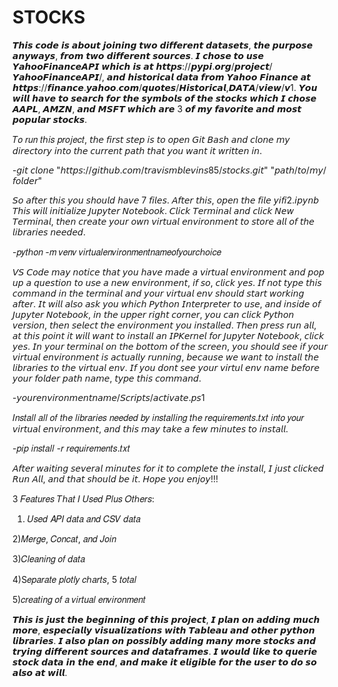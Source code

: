 # STOCKS
𝙏𝙝𝙞𝙨 𝙘𝙤𝙙𝙚 𝙞𝙨 𝙖𝙗𝙤𝙪𝙩 𝙟𝙤𝙞𝙣𝙞𝙣𝙜 𝙩𝙬𝙤 𝙙𝙞𝙛𝙛𝙚𝙧𝙚𝙣𝙩 𝙙𝙖𝙩𝙖𝙨𝙚𝙩𝙨, 𝙩𝙝𝙚 𝙥𝙪𝙧𝙥𝙤𝙨𝙚 𝙖𝙣𝙮𝙬𝙖𝙮𝙨, 𝙛𝙧𝙤𝙢 𝙩𝙬𝙤 𝙙𝙞𝙛𝙛𝙚𝙧𝙚𝙣𝙩 𝙨𝙤𝙪𝙧𝙘𝙚𝙨.  𝙄 𝙘𝙝𝙤𝙨𝙚 𝙩𝙤 𝙪𝙨𝙚 𝙔𝙖𝙝𝙤𝙤𝙁𝙞𝙣𝙖𝙣𝙘𝙚𝘼𝙋𝙄 𝙬𝙝𝙞𝙘𝙝 𝙞𝙨 𝙖𝙩 𝙝𝙩𝙩𝙥𝙨://𝙥𝙮𝙥𝙞.𝙤𝙧𝙜/𝙥𝙧𝙤𝙟𝙚𝙘𝙩/𝙔𝙖𝙝𝙤𝙤𝙁𝙞𝙣𝙖𝙣𝙘𝙚𝘼𝙋𝙄/, 𝙖𝙣𝙙 𝙝𝙞𝙨𝙩𝙤𝙧𝙞𝙘𝙖𝙡 𝙙𝙖𝙩𝙖 𝙛𝙧𝙤𝙢 𝙔𝙖𝙝𝙤𝙤 𝙁𝙞𝙣𝙖𝙣𝙘𝙚 𝙖𝙩 𝙝𝙩𝙩𝙥𝙨://𝙛𝙞𝙣𝙖𝙣𝙘𝙚.𝙮𝙖𝙝𝙤𝙤.𝙘𝙤𝙢/𝙦𝙪𝙤𝙩𝙚𝙨/𝙃𝙞𝙨𝙩𝙤𝙧𝙞𝙘𝙖𝙡,𝘿𝘼𝙏𝘼/𝙫𝙞𝙚𝙬/𝙫1.  𝙔𝙤𝙪 𝙬𝙞𝙡𝙡 𝙝𝙖𝙫𝙚 𝙩𝙤 𝙨𝙚𝙖𝙧𝙘𝙝 𝙛𝙤𝙧 𝙩𝙝𝙚 𝙨𝙮𝙢𝙗𝙤𝙡𝙨 𝙤𝙛 𝙩𝙝𝙚 𝙨𝙩𝙤𝙘𝙠𝙨 𝙬𝙝𝙞𝙘𝙝 𝙄 𝙘𝙝𝙤𝙨𝙚 𝘼𝘼𝙋𝙇, 𝘼𝙈𝙕𝙉, 𝙖𝙣𝙙 𝙈𝙎𝙁𝙏 𝙬𝙝𝙞𝙘𝙝 𝙖𝙧𝙚 3 𝙤𝙛 𝙢𝙮 𝙛𝙖𝙫𝙤𝙧𝙞𝙩𝙚 𝙖𝙣𝙙 𝙢𝙤𝙨𝙩 𝙥𝙤𝙥𝙪𝙡𝙖𝙧 𝙨𝙩𝙤𝙘𝙠𝙨. 

𝑇𝑜 𝑟𝑢𝑛 𝑡ℎ𝑖𝑠 𝑝𝑟𝑜𝑗𝑒𝑐𝑡, 𝘵𝘩𝘦 𝘧𝘪𝘳𝘴𝘵 𝘴𝘵𝘦𝘱 𝘪𝘴 𝘵𝘰 𝘰𝘱𝘦𝘯 𝘎𝘪𝘵 𝘉𝘢𝘴𝘩 𝘢𝘯𝘥 𝘤𝘭𝘰𝘯𝘦 𝘮𝘺 𝘥𝘪𝘳𝘦𝘤𝘵𝘰𝘳𝘺 𝘪𝘯𝘵𝘰 𝘵𝘩𝘦 𝘤𝘶𝘳𝘳𝘦𝘯𝘵 𝘱𝘢𝘵𝘩 𝘵𝘩𝘢𝘵 𝘺𝘰𝘶 𝘸𝘢𝘯𝘵 𝘪𝘵 𝘸𝘳𝘪𝘵𝘵𝘦𝘯 𝘪𝘯.

-𝘨𝘪𝘵 𝘤𝘭𝘰𝘯𝘦 "𝘩𝘵𝘵𝘱𝘴://𝘨𝘪𝘵𝘩𝘶𝘣.𝘤𝘰𝘮/𝘵𝘳𝘢𝘷𝘪𝘴𝘮𝘣𝘭𝘦𝘷𝘪𝘯𝘴85/𝘴𝘵𝘰𝘤𝘬𝘴.𝘨𝘪𝘵" "𝘱𝘢𝘵𝘩/𝘵𝘰/𝘮𝘺/𝘧𝘰𝘭𝘥𝘦𝘳"

𝘚𝘰 𝘢𝘧𝘵𝘦𝘳 𝘵𝘩𝘪𝘴 𝘺𝘰𝘶 𝘴𝘩𝘰𝘶𝘭𝘥 𝘩𝘢𝘷𝘦 7 𝘧𝘪𝘭𝘦𝘴.
𝘈𝘧𝘵𝘦𝘳 𝘵𝘩𝘪𝘴, 𝘰𝘱𝘦𝘯 𝘵𝘩𝘦 𝘧𝘪𝘭𝘦 𝘺𝘪𝘧𝘪2.𝘪𝘱𝘺𝘯𝘣  𝘛𝘩𝘪𝘴 𝘸𝘪𝘭𝘭 𝘪𝘯𝘪𝘵𝘪𝘢𝘭𝘪𝘻𝘦 𝘑𝘶𝘱𝘺𝘵𝘦𝘳 𝘕𝘰𝘵𝘦𝘣𝘰𝘰𝘬.  𝘊𝘭𝘪𝘤𝘬 𝘛𝘦𝘳𝘮𝘪𝘯𝘢𝘭 𝘢𝘯𝘥 𝘤𝘭𝘪𝘤𝘬 𝘕𝘦𝘸 𝘛𝘦𝘳𝘮𝘪𝘯𝘢𝘭, 𝘵𝘩𝘦𝘯 𝘤𝘳𝘦𝘢𝘵𝘦 𝘺𝘰𝘶𝘳 𝘰𝘸𝘯 𝘷𝘪𝘳𝘵𝘶𝘢𝘭 𝘦𝘯𝘷𝘪𝘳𝘰𝘯𝘮𝘦𝘯𝘵 𝘵𝘰 𝘴𝘵𝘰𝘳𝘦 𝘢𝘭𝘭 𝘰𝘧 𝘵𝘩𝘦 𝘭𝘪𝘣𝘳𝘢𝘳𝘪𝘦𝘴 𝘯𝘦𝘦𝘥𝘦𝘥.

-𝑝𝑦𝑡ℎ𝑜𝑛 -𝑚 𝑣𝑒𝑛𝑣 𝑣𝑖𝑟𝑡𝑢𝑎𝑙𝑒𝑛𝑣𝑖𝑟𝑜𝑛𝑚𝑒𝑛𝑡𝑛𝑎𝑚𝑒𝑜𝑓𝑦𝑜𝑢𝑟𝑐ℎ𝑜𝑖𝑐𝑒

𝘝𝘚 𝘊𝘰𝘥𝘦 𝘮𝘢𝘺 𝘯𝘰𝘵𝘪𝘤𝘦 𝘵𝘩𝘢𝘵 𝘺𝘰𝘶 𝘩𝘢𝘷𝘦 𝘮𝘢𝘥𝘦 𝘢 𝘷𝘪𝘳𝘵𝘶𝘢𝘭 𝘦𝘯𝘷𝘪𝘳𝘰𝘯𝘮𝘦𝘯𝘵 𝘢𝘯𝘥 𝘱𝘰𝘱 𝘶𝘱 𝘢 𝘲𝘶𝘦𝘴𝘵𝘪𝘰𝘯 𝘵𝘰 𝘶𝘴𝘦 𝘢 𝘯𝘦𝘸 𝘦𝘯𝘷𝘪𝘳𝘰𝘯𝘮𝘦𝘯𝘵, 𝘪𝘧 𝘴𝘰, 𝘤𝘭𝘪𝘤𝘬 𝘺𝘦𝘴.  𝘐𝘧 𝘯𝘰𝘵 𝘵𝘺𝘱𝘦 𝘵𝘩𝘪𝘴 𝘤𝘰𝘮𝘮𝘢𝘯𝘥 𝘪𝘯 𝘵𝘩𝘦 𝘵𝘦𝘳𝘮𝘪𝘯𝘢𝘭 𝘢𝘯𝘥 𝘺𝘰𝘶𝘳 𝘷𝘪𝘳𝘵𝘶𝘢𝘭 𝘦𝘯𝘷 𝘴𝘩𝘰𝘶𝘭𝘥 𝘴𝘵𝘢𝘳𝘵 𝘸𝘰𝘳𝘬𝘪𝘯𝘨 𝘢𝘧𝘵𝘦𝘳.  𝘐𝘵 𝘸𝘪𝘭𝘭 𝘢𝘭𝘴𝘰 𝘢𝘴𝘬 𝘺𝘰𝘶 𝘸𝘩𝘪𝘤𝘩 𝘗𝘺𝘵𝘩𝘰𝘯 𝘐𝘯𝘵𝘦𝘳𝘱𝘳𝘦𝘵𝘦𝘳 𝘵𝘰 𝘶𝘴𝘦, 𝘢𝘯𝘥 𝘪𝘯𝘴𝘪𝘥𝘦 𝘰𝘧 𝘑𝘶𝘱𝘺𝘵𝘦𝘳 𝘕𝘰𝘵𝘦𝘣𝘰𝘰𝘬, 𝘪𝘯 𝘵𝘩𝘦 𝘶𝘱𝘱𝘦𝘳 𝘳𝘪𝘨𝘩𝘵 𝘤𝘰𝘳𝘯𝘦𝘳, 𝘺𝘰𝘶 𝘤𝘢𝘯 𝘤𝘭𝘪𝘤𝘬 𝘗𝘺𝘵𝘩𝘰𝘯 𝘷𝘦𝘳𝘴𝘪𝘰𝘯, 𝘵𝘩𝘦𝘯 𝘴𝘦𝘭𝘦𝘤𝘵 𝘵𝘩𝘦 𝘦𝘯𝘷𝘪𝘳𝘰𝘯𝘮𝘦𝘯𝘵 𝘺𝘰𝘶 𝘪𝘯𝘴𝘵𝘢𝘭𝘭𝘦𝘥.  𝘛𝘩𝘦𝘯 𝘱𝘳𝘦𝘴𝘴 𝘳𝘶𝘯 𝘢𝘭𝘭, 𝘢𝘵 𝘵𝘩𝘪𝘴 𝘱𝘰𝘪𝘯𝘵 𝘪𝘵 𝘸𝘪𝘭𝘭 𝘸𝘢𝘯𝘵 𝘵𝘰 𝘪𝘯𝘴𝘵𝘢𝘭𝘭 𝘢𝘯 𝘐𝘗𝘒𝘦𝘳𝘯𝘦𝘭 𝘧𝘰𝘳 𝘑𝘶𝘱𝘺𝘵𝘦𝘳 𝘕𝘰𝘵𝘦𝘣𝘰𝘰𝘬, 𝘤𝘭𝘪𝘤𝘬 𝘺𝘦𝘴.  𝘐𝘯 𝘺𝘰𝘶𝘳 𝘵𝘦𝘳𝘮𝘪𝘯𝘢𝘭 𝘰𝘯 𝘵𝘩𝘦 𝘣𝘰𝘵𝘵𝘰𝘮 𝘰𝘧 𝘵𝘩𝘦 𝘴𝘤𝘳𝘦𝘦𝘯, 𝘺𝘰𝘶 𝘴𝘩𝘰𝘶𝘭𝘥 𝘴𝘦𝘦 𝘪𝘧 𝘺𝘰𝘶𝘳 𝘷𝘪𝘳𝘵𝘶𝘢𝘭 𝘦𝘯𝘷𝘪𝘳𝘰𝘯𝘮𝘦𝘯𝘵 𝘪𝘴 𝘢𝘤𝘵𝘶𝘢𝘭𝘭𝘺 𝘳𝘶𝘯𝘯𝘪𝘯𝘨, 𝘣𝘦𝘤𝘢𝘶𝘴𝘦 𝘸𝘦 𝘸𝘢𝘯𝘵 𝘵𝘰 𝘪𝘯𝘴𝘵𝘢𝘭𝘭 𝘵𝘩𝘦 𝘭𝘪𝘣𝘳𝘢𝘳𝘪𝘦𝘴 𝘵𝘰 𝘵𝘩𝘦 𝘷𝘪𝘳𝘵𝘶𝘢𝘭 𝘦𝘯𝘷.  𝘐𝘧 𝘺𝘰𝘶 𝘥𝘰𝘯𝘵 𝘴𝘦𝘦 𝘺𝘰𝘶𝘳 𝘷𝘪𝘳𝘵𝘶𝘭 𝘦𝘯𝘷 𝘯𝘢𝘮𝘦 𝘣𝘦𝘧𝘰𝘳𝘦 𝘺𝘰𝘶𝘳 𝘧𝘰𝘭𝘥𝘦𝘳 𝘱𝘢𝘵𝘩 𝘯𝘢𝘮𝘦, 𝘵𝘺𝘱𝘦 𝘵𝘩𝘪𝘴 𝘤𝘰𝘮𝘮𝘢𝘯𝘥.

-𝘺𝘰𝘶𝘳𝘦𝘯𝘷𝘪𝘳𝘰𝘯𝘮𝘦𝘯𝘵𝘯𝘢𝘮𝘦/𝘚𝘤𝘳𝘪𝘱𝘵𝘴/𝘢𝘤𝘵𝘪𝘷𝘢𝘵𝘦.𝘱𝘴1

𝐼𝑛𝑠𝑡𝑎𝑙𝑙 𝑎𝑙𝑙 𝑜𝑓 𝑡ℎ𝑒 𝑙𝑖𝑏𝑟𝑎𝑟𝑖𝑒𝑠 𝑛𝑒𝑒𝑑𝑒𝑑 𝑏𝑦 𝑖𝑛𝑠𝑡𝑎𝑙𝑙𝑖𝑛𝑔 𝑡ℎ𝑒 𝑟𝑒𝑞𝑢𝑖𝑟𝑒𝑚𝑒𝑛𝑡𝑠.𝑡𝑥𝑡 𝑖𝑛𝑡𝑜 𝑦𝑜𝑢𝑟 𝘷𝘪𝘳𝘵𝘶𝘢𝘭 𝘦𝘯𝘷𝘪𝘳𝘰𝘯𝘮𝘦𝘯𝘵, 𝘢𝘯𝘥 𝘵𝘩𝘪𝘴 𝘮𝘢𝘺 𝘵𝘢𝘬𝘦 𝘢 𝘧𝘦𝘸 𝘮𝘪𝘯𝘶𝘵𝘦𝘴 𝘵𝘰 𝘪𝘯𝘴𝘵𝘢𝘭𝘭.

-𝑝𝑖𝑝 𝑖𝑛𝑠𝑡𝑎𝑙𝑙 -𝑟 𝑟𝑒𝑞𝑢𝑖𝑟𝑒𝑚𝑒𝑛𝑡𝑠.𝑡𝑥𝑡

𝘈𝘧𝘵𝘦𝘳 𝘸𝘢𝘪𝘵𝘪𝘯𝘨 𝘴𝘦𝘷𝘦𝘳𝘢𝘭 𝘮𝘪𝘯𝘶𝘵𝘦𝘴 𝘧𝘰𝘳 𝘪𝘵 𝘵𝘰 𝘤𝘰𝘮𝘱𝘭𝘦𝘵𝘦 𝘵𝘩𝘦 𝘪𝘯𝘴𝘵𝘢𝘭𝘭, 𝘐 𝘫𝘶𝘴𝘵 𝘤𝘭𝘪𝘤𝘬𝘦𝘥 𝘙𝘶𝘯 𝘈𝘭𝘭, 𝘢𝘯𝘥 𝘵𝘩𝘢𝘵 𝘴𝘩𝘰𝘶𝘭𝘥 𝘣𝘦 𝘪𝘵.  𝘏𝘰𝘱𝘦 𝘺𝘰𝘶 𝘦𝘯𝘫𝘰𝘺!!!

3 𝐹𝑒𝑎𝑡𝑢𝑟𝑒𝑠 𝑇ℎ𝑎𝑡 𝐼 𝑈𝑠𝑒𝑑 𝑃𝑙𝑢𝑠 𝑂𝑡ℎ𝑒𝑟𝑠:

1) 𝑈𝑠𝑒𝑑 𝐴𝑃𝐼 𝑑𝑎𝑡𝑎 𝑎𝑛𝑑 𝐶𝑆𝑉 𝑑𝑎𝑡𝑎

2)𝑀𝑒𝑟𝑔𝑒, 𝐶𝑜𝑛𝑐𝑎𝑡, 𝑎𝑛𝑑 𝐽𝑜𝑖𝑛

3)𝐶𝑙𝑒𝑎𝑛𝑖𝑛𝑔 𝑜𝑓 𝑑𝑎𝑡𝑎

4)S𝑒𝑝𝑎𝑟𝑎𝑡𝑒 𝑝𝑙𝑜𝑡𝑙𝑦 𝑐ℎ𝑎𝑟𝑡𝑠, 5 𝑡𝑜𝑡𝑎𝑙

5)𝑐𝑟𝑒𝑎𝑡𝑖𝑛𝑔 𝑜𝑓 𝑎 𝑣𝑖𝑟𝑡𝑢𝑎𝑙 𝑒𝑛𝑣𝑖𝑟𝑜𝑛𝑚𝑒𝑛𝑡 

𝙏𝙝𝙞𝙨 𝙞𝙨 𝙟𝙪𝙨𝙩 𝙩𝙝𝙚 𝙗𝙚𝙜𝙞𝙣𝙣𝙞𝙣𝙜 𝙤𝙛 𝙩𝙝𝙞𝙨 𝙥𝙧𝙤𝙟𝙚𝙘𝙩, 𝙄 𝙥𝙡𝙖𝙣 𝙤𝙣 𝙖𝙙𝙙𝙞𝙣𝙜 𝙢𝙪𝙘𝙝 𝙢𝙤𝙧𝙚, 𝙚𝙨𝙥𝙚𝙘𝙞𝙖𝙡𝙡𝙮 𝙫𝙞𝙨𝙪𝙖𝙡𝙞𝙯𝙖𝙩𝙞𝙤𝙣𝙨 𝙬𝙞𝙩𝙝 𝙏𝙖𝙗𝙡𝙚𝙖𝙪 𝙖𝙣𝙙 𝙤𝙩𝙝𝙚𝙧 𝙥𝙮𝙩𝙝𝙤𝙣 𝙡𝙞𝙗𝙧𝙖𝙧𝙞𝙚𝙨.  𝙄 𝙖𝙡𝙨𝙤 𝙥𝙡𝙖𝙣 𝙤𝙣 𝙥𝙤𝙨𝙨𝙞𝙗𝙡𝙮 𝙖𝙙𝙙𝙞𝙣𝙜 𝙢𝙖𝙣𝙮 𝙢𝙤𝙧𝙚 𝙨𝙩𝙤𝙘𝙠𝙨 𝙖𝙣𝙙 𝙩𝙧𝙮𝙞𝙣𝙜 𝙙𝙞𝙛𝙛𝙚𝙧𝙚𝙣𝙩 𝙨𝙤𝙪𝙧𝙘𝙚𝙨 𝙖𝙣𝙙 𝙙𝙖𝙩𝙖𝙛𝙧𝙖𝙢𝙚𝙨.  𝙄 𝙬𝙤𝙪𝙡𝙙 𝙡𝙞𝙠𝙚 𝙩𝙤 𝙦𝙪𝙚𝙧𝙞𝙚 𝙨𝙩𝙤𝙘𝙠 𝙙𝙖𝙩𝙖 𝙞𝙣 𝙩𝙝𝙚 𝙚𝙣𝙙, 𝙖𝙣𝙙 𝙢𝙖𝙠𝙚 𝙞𝙩 𝙚𝙡𝙞𝙜𝙞𝙗𝙡𝙚 𝙛𝙤𝙧 𝙩𝙝𝙚 𝙪𝙨𝙚𝙧 𝙩𝙤 𝙙𝙤 𝙨𝙤 𝙖𝙡𝙨𝙤 𝙖𝙩 𝙬𝙞𝙡𝙡. 